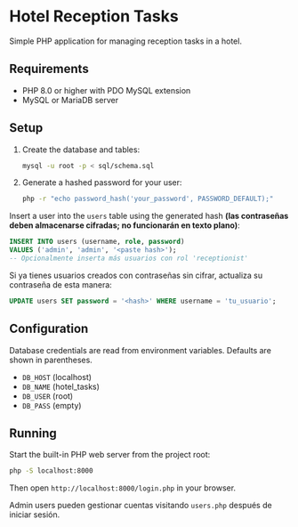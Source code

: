 # Hotel Reception Tasks

Simple PHP application for managing reception tasks in a hotel.

## Requirements
- PHP 8.0 or higher with PDO MySQL extension
- MySQL or MariaDB server

## Setup

1. Create the database and tables:
   ```sh
   mysql -u root -p < sql/schema.sql
   ```
2. Generate a hashed password for your user:
   ```sh
   php -r "echo password_hash('your_password', PASSWORD_DEFAULT);"
   ```
Insert a user into the `users` table using the generated hash **(las
contraseñas deben almacenarse cifradas; no funcionarán en texto plano)**:
```sql
INSERT INTO users (username, role, password)
VALUES ('admin', 'admin', '<paste hash>');
-- Opcionalmente inserta más usuarios con rol 'receptionist'
```

Si ya tienes usuarios creados con contraseñas sin cifrar, actualiza su
contraseña de esta manera:
```sql
UPDATE users SET password = '<hash>' WHERE username = 'tu_usuario';
```

## Configuration

Database credentials are read from environment variables. Defaults are shown in parentheses.

- `DB_HOST` (localhost)
- `DB_NAME` (hotel_tasks)
- `DB_USER` (root)
- `DB_PASS` (empty)

## Running

Start the built-in PHP web server from the project root:

```sh
php -S localhost:8000
```

Then open `http://localhost:8000/login.php` in your browser.

Admin users pueden gestionar cuentas visitando `users.php` después de iniciar
sesión.

